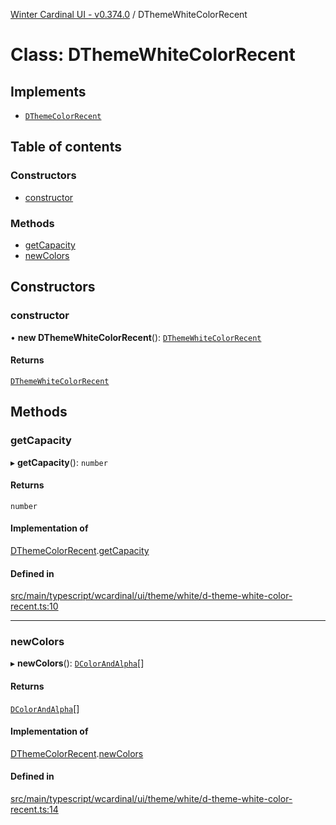 [Winter Cardinal UI - v0.374.0](../index.md) / DThemeWhiteColorRecent

# Class: DThemeWhiteColorRecent

## Implements

- [`DThemeColorRecent`](../interfaces/DThemeColorRecent.md)

## Table of contents

### Constructors

- [constructor](DThemeWhiteColorRecent.md#constructor)

### Methods

- [getCapacity](DThemeWhiteColorRecent.md#getcapacity)
- [newColors](DThemeWhiteColorRecent.md#newcolors)

## Constructors

### constructor

• **new DThemeWhiteColorRecent**(): [`DThemeWhiteColorRecent`](DThemeWhiteColorRecent.md)

#### Returns

[`DThemeWhiteColorRecent`](DThemeWhiteColorRecent.md)

## Methods

### getCapacity

▸ **getCapacity**(): `number`

#### Returns

`number`

#### Implementation of

[DThemeColorRecent](../interfaces/DThemeColorRecent.md).[getCapacity](../interfaces/DThemeColorRecent.md#getcapacity)

#### Defined in

[src/main/typescript/wcardinal/ui/theme/white/d-theme-white-color-recent.ts:10](https://github.com/winter-cardinal/winter-cardinal-ui/blob/v0.310.1/src/main/typescript/wcardinal/ui/theme/white/d-theme-white-color-recent.ts#L10)

___

### newColors

▸ **newColors**(): [`DColorAndAlpha`](../interfaces/DColorAndAlpha.md)[]

#### Returns

[`DColorAndAlpha`](../interfaces/DColorAndAlpha.md)[]

#### Implementation of

[DThemeColorRecent](../interfaces/DThemeColorRecent.md).[newColors](../interfaces/DThemeColorRecent.md#newcolors)

#### Defined in

[src/main/typescript/wcardinal/ui/theme/white/d-theme-white-color-recent.ts:14](https://github.com/winter-cardinal/winter-cardinal-ui/blob/v0.310.1/src/main/typescript/wcardinal/ui/theme/white/d-theme-white-color-recent.ts#L14)
